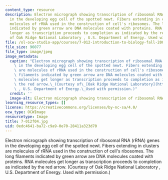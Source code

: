 ```yaml
---
content_type: resource
description: Electron micrograph showing transcription of ribosomal RNA (rRNA) genes
  in the developing egg cell of the spotted newt. Fibers extending in clusters are
  molecules of rRNA used in the construction of cell's ribosomes. The long filaments
  indicated by green arrow are DNA molecules coated with proteins. RNA molecules get
  longer as transcription proceeds to completion as indicated by the red arrow. (Courtesy
  of Oak Ridge National Laboratory , U.S. Department of Energy. Used with permission.)
file: /ol-ocw-studio-app/courses/7-012-introduction-to-biology-fall-2004/0edc4641ba72c9a90e7028411a323d70_7-012f04.jpg
file_size: 96077
file_type: image/jpeg
image_metadata:
  caption: "Electron micrograph showing transcription of ribosomal RNA (rRNA) genes\
    \ in the developing egg cell of the spotted newt. Fibers extending in clusters\
    \ are molecules of rRNA used in the construction of cell's ribosomes. The long\
    \ filaments indicated by green arrow are DNA molecules coated with proteins. RNA\
    \ molecules get longer as transcription proceeds to completion as indicated by\
    \ the red arrow.\_(Courtesy of\_[Oak Ridge National Laboratory](http://www.ornl.gov/)\
    \ , U.S. Department of Energy.\_Used with permission.)"
  credit: ''
  image-alt: Electron micrograph showing transcription of ribosomal RNA genes.
learning_resource_types: []
license: https://creativecommons.org/licenses/by-nc-sa/4.0/
ocw_type: OCWImage
resourcetype: Image
title: 7-012f04.jpg
uid: 0edc4641-ba72-c9a9-0e70-28411a323d70
---
```

Electron micrograph showing transcription of ribosomal RNA (rRNA) genes in the developing egg cell of the spotted newt. Fibers extending in clusters are molecules of rRNA used in the construction of cell's ribosomes. The long filaments indicated by green arrow are DNA molecules coated with proteins. RNA molecules get longer as transcription proceeds to completion as indicated by the red arrow. (Courtesy of Oak Ridge National Laboratory , U.S. Department of Energy. Used with permission.)